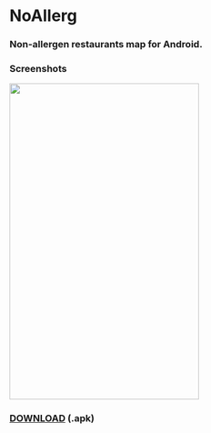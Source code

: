 # NoAllerg

### Non-allergen restaurants map for Android.

### Screenshots
<img src="https://imgur.com/M1QlZ0T.png" width="333" height="556"/>

### <a href="https://github.com/perezjquim/NoAllerg/raw/master/noallerg.apk" >DOWNLOAD</a> (.apk)